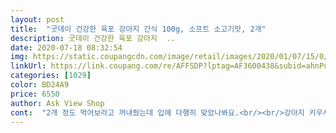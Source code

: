 ```yaml
---
layout: post 
title:  "굿데이 건강한 육포 강아지 간식 100g, 소프트 소고기맛, 2개" 
description: 굿데이 건강한 육포 강아지  ..
date: 2020-07-18 08:32:54 
img: https://static.coupangcdn.com/image/retail/images/2020/01/07/15/0/8c1b704f-0abd-44bb-9b04-0250339ae9a4.jpg 
linkUrl: https://link.coupang.com/re/AFFSDP?lptag=AF3600438&subid=ahnPublicAsk&pageKey=1156560118&itemId=2132359587&vendorItemId=70130882459&traceid=V0-113-66b63712e90fc17e 
categories: [1029] 
color: BD24A9 
price: 6550 
author: Ask View Shop 
cont:  "2개 정도 먹어보라고 꺼내줬는데 입에 다행히 맞았나봐요.<br/><br/>강아지 키우시는분께 추천합니다.<br/><br/>강아지가 아주 좋아하는 간식이라 육포는 항상 구비해놓는 편인데 영양성분도 좋고 맛도 좋고 좋은 제품이라 앞으로도 꾸준히 이용할 것 같습니다<br/>강아지가 최근 약을 먹는데 먹고난 후 칭찬 겸 주려고<br/>기호성도 다 확인했겠다, 봉지에서 살짝 꺼내가지고 사진 좀<br/>꽤 많이 들어서 만족스럽습니다.<br/><br/>냄새는 사람 기준 별로 !!!! (강아지 기준 환장함)<br/>다먹고 나면 재주문 하도록 하겠습니다.<br/><br/>득달같이 달려드네요 <br/>딱딱하거나 안 좋으면 어쩌나했는데 굿.<br/><br/>맛있냐고 물어봐도 뺏길까봐 그런지 저리 도망가서 얌얌 먹더라구요ㅋㅋ 어찌나 귀엽던지<br/>먼지 투성이 되고 그걸 또 강아지가 먹게 되서 비위생적이였는데<br/>물고가서 먹어버림.<br/> 이럴수가 ... <br/> 이 놈 시키 ... <br/> ㅋㅋㅋㅋㅋㅋ<br/>뭘 줘볼까하다가 구매했어요  집에 있는 저키는 잘<br/>비닐 포장 뜯자마자 우리 댕댕이가 냄새맡고 달려왔어요.<br/><br/>사람 기준에서 냄새는 뭐 그냥 맛없는 냄새인데 강아지는<br/>사람이나 강아지나 고기 싫어 할 수 있나요ㅎㅎㅎ<br/>생각했던 것보다 양도 푸짐하고 좋았습니다.<br/> 유통기한도 길어요.<br/><br/>생긴건 사람먹는 육포처럼 생겼는데 좀 더 말랑거리고<br/>시식이 끝나니 많이 아쉬워 하는 표정입니다.<br/><br/>아무튼 말랑말랑하고 강아지들 먹기 좋아여  한봉지에 양도<br/>안 먹더라구요 ㅠㅠ 이거저거 고민하며 혹시나 너무<br/>얌얌 아주 잘 먹더라구요<br/>우리집 댕댕이가 식탐이 많아서 음식을 잘 씹지않고 삼키는 버릇이 심해서 일단 기다리게 하고 먹기좋은 사이즈로 잘라서 하나씩 나눠 주며 먹였는데  너무 잘 먹네요.<br/><br/>원래 처음보는 간식은 의심하는 놈인데 호로록 챱챱하심.<br/><br/>위생적이여서 좋아요<br/>육포 싫어하는 멍뭉이 있을까요??<br/>육포는 상황에 맞게 잘라서 주거나 부드러워서 한번에 다 먹으니<br/>이쁜짓 할때마다 특별간식으로 주려고 아껴줘야겠어요.<br/><br/>저도 육포 참 좋아하는데 뺏어 먹고 싶을 정도로 잘 먹더라구요ㅎㅎ<br/>지퍼팩 포장 자르고 맛베기용 하나 꺼내서  시식을 했습니다.<br/><br/>지퍼팩 포장에 두개묶음 포장으로 한번더 싸고 다시 로켓포장으로 배송되어 왔습니다.<br/><br/>찍을랬더만 카메라 초점 잡는 사이에 은근슬쩍 입으로 냅다<br/>참고로 저는 감기기운으로 냄새를 못 맡았구요.<br/><br/>크기가 큰 껌은 한번에 다 못 먹어서 방 여기저기 돌아다녀서<br/>평상시 사료 먹을때 좀 이빨이 불편해 보여 습식을 주려고 하는중인데  육포가 말랑하니 딱 좋으네요.<br/><br/>호불호 갈리지 않을 간식으로 육포 강추합니다 ♡♡<br/>" 
---
```

